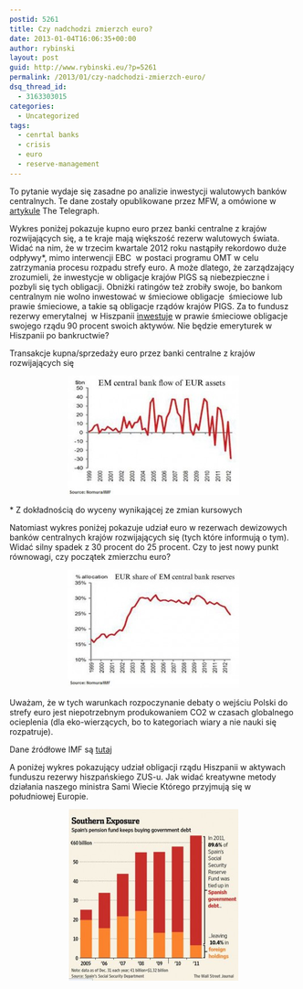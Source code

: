 ```yaml
---
postid: 5261
title: Czy nadchodzi zmierzch euro?
date: 2013-01-04T16:06:35+00:00
author: rybinski
layout: post
guid: http://www.rybinski.eu/?p=5261
permalink: /2013/01/czy-nadchodzi-zmierzch-euro/
dsq_thread_id:
  - 3163303015
categories:
  - Uncategorized
tags:
  - cenrtal banks
  - crisis
  - euro
  - reserve-management
---
```

To pytanie wydaje się zasadne po analizie inwestycji walutowych banków centralnych. Te dane zostały opublikowane przez MFW, a omówione w [artykule](http://www.telegraph.co.uk/finance/financialcrisis/9778899/Europes-dream-of-toppling-dollar-fades-as-Asian-Tigers-dump-euro.html) The Telegraph.

Wykres poniżej pokazuje kupno euro przez banki centralne z krajów rozwijających się, a te kraje mają większość rezerw walutowych świata. Widać na nim, że w trzecim kwartale 2012 roku nastąpiły rekordowo duże odpływy*, mimo interwencji EBC  w postaci programu OMT w celu zatrzymania procesu rozpadu strefy euro. A może dlatego, że zarządzający zrozumieli, że inwestycje w obligacje krajów PIGS są niebezpieczne i pozbyli się tych obligacji. Obniżki ratingów też zrobiły swoje, bo bankom centralnym nie wolno inwestować w śmieciowe obligacje  śmieciowe lub prawie śmieciowe, a takie są obligacje rządów krajów PIGS. Za to fundusz rezerwy emerytalnej  w Hiszpanii [inwestuje](http://online.wsj.com/article/SB10001424127887323374504578217384062120520.html?mod=europe_home) w prawie śmieciowe obligacje swojego rządu 90 procent swoich aktywów. Nie będzie emeryturek w Hiszpanii po bankructwie?

Transakcje kupna/sprzedaży euro przez banki centralne z krajów rozwijających się

<p style="text-align: center;">
  <a href="/uploads/2013/01/EM_central_bank_flows_to_eur.jpg"><img class="size-medium wp-image-5262 aligncenter" title="EM_central_bank_flows_to_eur" src="/uploads/2013/01/EM_central_bank_flows_to_eur-300x209.jpg" alt="" width="300" height="209" /></a>
</p>

<p style="text-align: left;">
  * Z dokładnością do wyceny wynikającej ze zmian kursowych
</p>

<p style="text-align: center;">
  <!--more-->
</p>

Natomiast wykres poniżej pokazuje udział euro w rezerwach dewizowych banków centralnych krajów rozwijających się (tych które informują o tym). Widać silny spadek z 30 procent do 25 procent. Czy to jest nowy punkt równowagi, czy początek zmierzchu euro?

<p style="text-align: center;">
  <a href="/uploads/2013/01/EM_cental_bank_eur_allocation.jpg"><img class="size-medium wp-image-5263 aligncenter" title="EM_cental_bank_eur_allocation" src="/uploads/2013/01/EM_cental_bank_eur_allocation-300x207.jpg" alt="" width="300" height="207" /></a>
</p>

Uważam, że w tych warunkach rozpoczynanie debaty o wejściu Polski do strefy euro jest niepotrzebnym produkowaniem CO2 w czasach globalnego ocieplenia (dla eko-wierzących, bo to kategoriach wiary a nie nauki się rozpatruje).

Dane źródłowe IMF są [tutaj](http://resources.rybinski.eu/resources/viewResource:c72324c6-5681-11e2-8675-001b24eff4d8)

A poniżej wykres pokazujący udział obligacji rządu Hiszpanii w aktywach funduszu rezerwy hiszpańskiego ZUS-u. Jak widać kreatywne metody działania naszego ministra Sami Wiecie Którego przyjmują się w południowej Europie.

<p style="text-align: center;">
  <a href="/uploads/2013/01/Spain_SSF_holdings.jpg"><img class="size-medium wp-image-5264 aligncenter" title="Spain_SSF_holdings" src="/uploads/2013/01/Spain_SSF_holdings-297x300.jpg" alt="" width="297" height="300" /></a>
</p>
